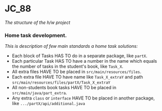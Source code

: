 # JC_88

_The structure of the h/w project_

### Home task development.

_This is description of few main standards a home task solutions:_

* Each block of Tasks HAS TO do in a separate package, like `partX`.
* Each particular Task HAS TO have a number in the name which equals the number of tasks in the student's book,
  like `Task_X`.
* All extra files HAVE TO be placed in `src/main/resources/files`.
* Each extra file HAVE TO have name like `Task_X_extraY` and path `src/main/resources/files/partX/Task_X_extraY`
* All non-students book tasks HAVE TO be placed in `src/main/java/part_extra`.
* Any extra `class` or `interface` HAVE TO be placed in another package, like `.../partX/api/additional.java`

